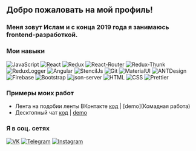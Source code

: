 

## Добро пожаловать на мой профиль!

### Меня зовут Ислам и с конца 2019 года я занимаюсь frontend-разработкой.

### Мои навыки

![JavaScript](https://img.shields.io/badge/-JavaScript-ff0?style=for-the-badge&logo=JavaScript&logocolor=E9D54D)
![React](https://img.shields.io/badge/-React-ff0?style=for-the-badge&logo=React&logocolor=E9D54D)
![Redux](https://img.shields.io/badge/-Redux-ff0?style=for-the-badge&logo=Redux&logocolor=E9D54D)
![React-Router](https://img.shields.io/badge/React_Router-ff0?style=for-the-badge&logo=react-router)
![Redux-Thunk](https://img.shields.io/badge/Redux--Thunk-ff0?style=for-the-badge&logo=redux-thunk)
![ReduxLogger](https://img.shields.io/badge/-Redux_Logger-ff0?style=for-the-badge&logo=reduxLogger&logocolor=E9D54D)
![Angular](https://img.shields.io/badge/Angular-ff0?style=for-the-badge&logo=angular)
![StencilJs](https://img.shields.io/badge/Stencil_Js-ff0?style=for-the-badge&logo=ionic)
![Git](https://img.shields.io/badge/Git-ff0?style=for-the-badge&logo=git)
![MaterialUI](https://img.shields.io/badge/-Material_UI-ff0?style=for-the-badge&logo=MaterialUI&logocolor=E9D54D)
![ANTDesign](https://img.shields.io/badge/-ANT_Design-ff0?style=for-the-badge&logo=antDesign&logocolor=E9D54D)
![Firebase](https://img.shields.io/badge/-Firebase-ff0?style=for-the-badge&logo=Firebase&logocolor=E9D54D)
![Bootstrap](https://img.shields.io/badge/-Bootstrap-ff0?style=for-the-badge&logo=Bootstrap&logocolor=E9D54D)
![json-server](https://img.shields.io/badge/-json_server-ff0?style=for-the-badge&logo=jsonServer&logocolor=E9D54D)
![HTML](https://img.shields.io/badge/HTML-ff0?style=for-the-badge&logo=HTML5)
![CSS](https://img.shields.io/badge/CSS-ff0?style=for-the-badge&logo=css3)
![Prettier](https://img.shields.io/badge/Prettier-ff0?style=for-the-badge&logo=prettier)

### Примеры моих работ

- Лента на подобии ленты ВКонтакте [код](https://github.com/musovvir/team-app) | [demo](Комадная работа)
- Десктопный чат [код](https://github.com/Muzagov/desktop-chat) | [demo]()

### Я в соц. сетях
[![VK](https://img.shields.io/badge/VK-red?style=social&logo=vk)](https://vk.com/musovvir)
[![Telegram](https://img.shields.io/badge/Telegram-red?style=social&logo=telegram)](https://teleg.run/mr_musovvir)
[![Instagram](https://img.shields.io/badge/Instagram-red?style=social&logo=instagram)](https://www.instagram.com/oxpecheff_/)
